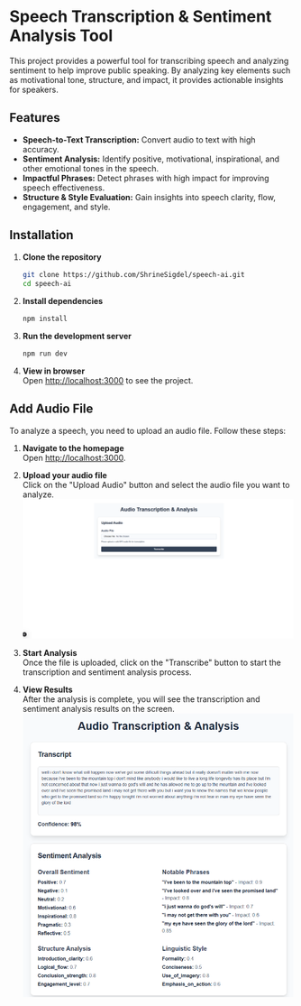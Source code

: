 # Speech Transcription & Sentiment Analysis Tool

This project provides a powerful tool for transcribing speech and analyzing sentiment to help improve public speaking. By analyzing key elements such as motivational tone, structure, and impact, it provides actionable insights for speakers.

## Features

- **Speech-to-Text Transcription:** Convert audio to text with high accuracy.
- **Sentiment Analysis:** Identify positive, motivational, inspirational, and other emotional tones in the speech.
- **Impactful Phrases:** Detect phrases with high impact for improving speech effectiveness.
- **Structure & Style Evaluation:** Gain insights into speech clarity, flow, engagement, and style.

## Installation

1. **Clone the repository**  
    ```bash
    git clone https://github.com/ShrineSigdel/speech-ai.git
    cd speech-ai
    ```

2. **Install dependencies**  
    ```bash
    npm install
    ```

3. **Run the development server**  
    ```bash
    npm run dev
    ```

4. **View in browser**  
    Open [http://localhost:3000](http://localhost:3000) to see the project.


## Add Audio File

To analyze a speech, you need to upload an audio file. Follow these steps:

1. **Navigate to the homepage**  
    Open [http://localhost:3000](http://localhost:3000).

2. **Upload your audio file**  
    Click on the "Upload Audio" button and select the audio file you want to analyze. 
        ![Homepage Screenshot](public/screenshots/homepage.png)

3. **Start Analysis**  
    Once the file is uploaded, click on the "Transcribe" button to start the transcription and sentiment analysis process.

4. **View Results**  
    After the analysis is complete, you will see the transcription and sentiment analysis results on the screen.
![Sentiment Analysis Screenshot](public/screenshots/analysis.png)

